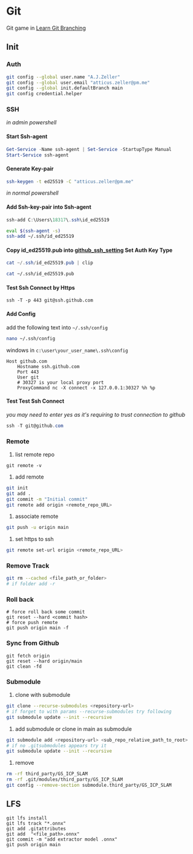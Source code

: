 # Git

Git game in [Learn Git Branching](https://learngitbranching.js.org/?locale=en_US)

## Init

### Auth

```bash
git config --global user.name "A.J.Zeller"
git config --global user.email "atticus.zeller@pm.me"
git config --global init.defaultBranch main
git config credential.helper
```

### SSH

_in admin powershell_

#### Start Ssh-agent

```powershell
Get-Service -Name ssh-agent | Set-Service -StartupType Manual
Start-Service ssh-agent
```

#### Generate Key-pair

```bash
ssh-keygen -t ed25519 -C "atticus.zeller@pm.me"
```

_in normal powershell_

#### Add Ssh-key-pair into Ssh-agent

```powershell
ssh-add C:\Users\18317\.ssh\id_ed25519
```

```bash
eval $(ssh-agent -s)
ssh-add ~/.ssh/id_ed25519
```

#### Copy id_ed25519.pub into [github_ssh_setting](https://github.com/settings/keys) Set Auth Key Type

```powershell
cat ~/.ssh/id_ed25519.pub | clip
```

```bash
cat ~/.ssh/id_ed25519.pub
```

#### Test Ssh Connect by Https

```shell
ssh -T -p 443 git@ssh.github.com
```

#### Add Config

add the following text into `~/.ssh/config`

```bash
nano ~/.ssh/config
```

windows in `c:\user\your_user_name\.ssh\config`

```text
Host github.com
    Hostname ssh.github.com
    Port 443
    User git
    # 30327 is your local proxy port
    ProxyCommand nc -X connect -x 127.0.0.1:30327 %h %p
```

#### Test Test Ssh Connect

_you may need to enter yes as it's requiring to trust connection to github_

```powershell
ssh -T git@github.com
```

### Remote

1. list remote repo

```shell
git remote -v
```

1. add remote

```bash
git init
git add .
git commit -m "Initial commit"
git remote add origin <remote_repo_URL>
```

1. associate remote

```bash
git push -u origin main
```

1. set https to ssh

```bash
git remote set-url origin <remote_repo_URL>
```

### Remove Track

```bash
git rm --cached <file_path_or_folder>
# if folder add -r
```

### Roll back

```shell
# force roll back some commit
git reset --hard <commit hash>
# force push remote
git push origin main -f
```

### Sync from Github

```shell
git fetch origin
git reset --hard origin/main
git clean -fd
```

### Submodule

1. clone with submodule

```bash
git clone --recurse-submodules <repository-url>
# if forget to with params --recurse-submodules try following
git submodule update --init --recursive
```

1. add submodule or clone in main as submodule

```bash
git submodule add <repository-url> <sub_repo_relative_path_to_root>
# if no .gitsubmodules appears try it
git submodule update --init --recursive
```

1. remove

```bash
rm -rf third_party/GS_ICP_SLAM
rm -rf .git/modules/third_party/GS_ICP_SLAM
git config --remove-section submodule.third_party/GS_ICP_SLAM
```

## LFS

```
git lfs install
git lfs track "*.onnx"
git add .gitattributes
git add  "<file_path>.onnx"
git commit -m "add extractor model .onnx"
git push origin main
```
